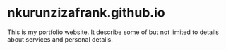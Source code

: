 # nkurunzizafrank.github.io
 This is my portfolio website. It describe some of but not limited to details about services and personal details.
